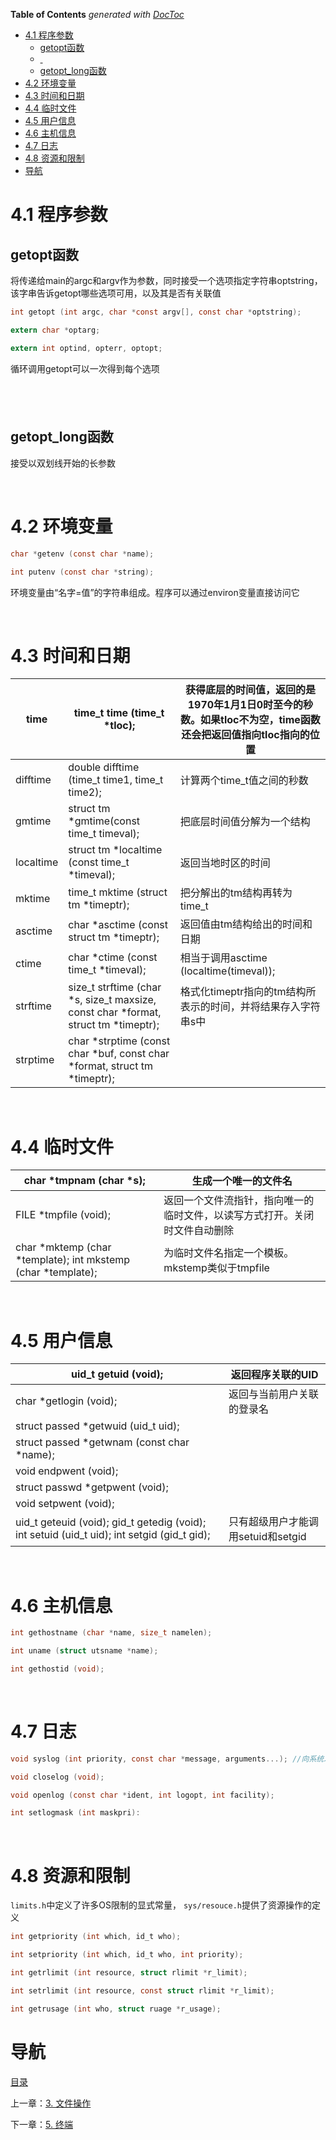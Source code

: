 <!-- START doctoc generated TOC please keep comment here to allow auto update -->
<!-- DON'T EDIT THIS SECTION, INSTEAD RE-RUN doctoc TO UPDATE -->
**Table of Contents**  *generated with [DocToc](https://github.com/thlorenz/doctoc)*

- [4.1 程序参数](#41-%E7%A8%8B%E5%BA%8F%E5%8F%82%E6%95%B0)
  - [getopt函数](#getopt%E5%87%BD%E6%95%B0)
  - [ ](#)
  - [getopt_long函数](#getopt_long%E5%87%BD%E6%95%B0)
- [4.2 环境变量](#42-%E7%8E%AF%E5%A2%83%E5%8F%98%E9%87%8F)
- [4.3 时间和日期](#43-%E6%97%B6%E9%97%B4%E5%92%8C%E6%97%A5%E6%9C%9F)
- [4.4 临时文件](#44-%E4%B8%B4%E6%97%B6%E6%96%87%E4%BB%B6)
- [4.5 用户信息](#45-%E7%94%A8%E6%88%B7%E4%BF%A1%E6%81%AF)
- [4.6 主机信息](#46-%E4%B8%BB%E6%9C%BA%E4%BF%A1%E6%81%AF)
- [4.7 日志](#47-%E6%97%A5%E5%BF%97)
- [4.8 资源和限制](#48-%E8%B5%84%E6%BA%90%E5%92%8C%E9%99%90%E5%88%B6)
- [导航](#%E5%AF%BC%E8%88%AA)

<!-- END doctoc generated TOC please keep comment here to allow auto update -->

# 4.1 程序参数

## getopt函数

将传递给main的argc和argv作为参数，同时接受一个选项指定字符串optstring，该字串告诉getopt哪些选项可用，以及其是否有关联值

```c
int getopt (int argc, char *const argv[], const char *optstring);

extern char *optarg;

extern int optind, opterr, optopt;
```

循环调用getopt可以一次得到每个选项

##  

## getopt_long函数

接受以双划线开始的长参数

 

# 4.2 环境变量

```c
char *getenv (const char *name);

int putenv (const char *string);
```

环境变量由“名字=值”的字符串组成。程序可以通过environ变量直接访问它

 

# 4.3 时间和日期

| time      | time_t time (time_t *tloc);              | 获得底层的时间值，返回的是1970年1月1日0时至今的秒数。如果tloc不为空，time函数还会把返回值指向tloc指向的位置 |
| --------- | ---------------------------------------- | ---------------------------------------- |
| difftime  | double difftime (time_t time1, time_t  time2); | 计算两个time_t值之间的秒数                         |
| gmtime    | struct  tm *gmtime(const time_t timeval); | 把底层时间值分解为一个结构                            |
| localtime | struct  tm *localtime (const time_t *timeval); | 返回当地时区的时间                                |
| mktime    | time_t  mktime (struct tm *timeptr);     | 把分解出的tm结构再转为time_t                       |
| asctime   | char *asctime (const struct tm *timeptr); | 返回值由tm结构给出的时间和日期                         |
| ctime     | char  *ctime (const time_t *timeval);    | 相当于调用asctime (localtime(timeval));       |
| strftime  | size_t  strftime (char *s, size_t maxsize, const char *format, struct tm *timeptr); | 格式化timeptr指向的tm结构所表示的时间，并将结果存入字符串s中      |
| strptime  | char *strptime (const char *buf, const  char *format, struct tm *timeptr); |                                          |

 

# 4.4 临时文件

| char  *tmpnam (char *s);                 | 生成一个唯一的文件名                            |
| ---------------------------------------- | ------------------------------------- |
| FILE  *tmpfile (void);                   | 返回一个文件流指针，指向唯一的临时文件，以读写方式打开。关闭时文件自动删除 |
| char  *mktemp (char *template);  int  mkstemp (char *template); | 为临时文件名指定一个模板。mkstemp类似于tmpfile        |

 

# 4.5 用户信息

| uid_t  getuid (void);                    | 返回程序关联的UID              |
| ---------------------------------------- | ----------------------- |
| char  *getlogin (void);                  | 返回与当前用户关联的登录名           |
| struct passed *getwuid (uid_t uid);      |                         |
| struct  passed *getwnam (const char *name); |                         |
| void  endpwent (void);                   |                         |
| struct  passwd *getpwent (void);         |                         |
| void  setpwent (void);                   |                         |
| uid_t  geteuid (void);  gid_t  getedig (void);  int  setuid (uid_t uid);  int  setgid (gid_t gid); | 只有超级用户才能调用setuid和setgid |

 

# 4.6 主机信息

```c
int gethostname (char *name, size_t namelen);

int uname (struct utsname *name);

int gethostid (void);
```

 

# 4.7 日志

```c
void syslog (int priority, const char *message, arguments...); //向系统发送一条日志

void closelog (void);

void openlog (const char *ident, int logopt, int facility);

int setlogmask (int maskpri):
```

 

# 4.8 资源和限制

`limits.h`中定义了许多OS限制的显式常量， `sys/resouce.h`提供了资源操作的定义

```c
int getpriority (int which, id_t who);

int setpriority (int which, id_t who, int priority);

int getrlimit (int resource, struct rlimit *r_limit);

int setrlimit (int resource, const struct rlimit *r_limit);

int getrusage (int who, struct ruage *r_usage);
```



# 导航

[目录](README.md)

上一章：[3. 文件操作](文件操作.md)

下一章：[5. 终端](终端.md)